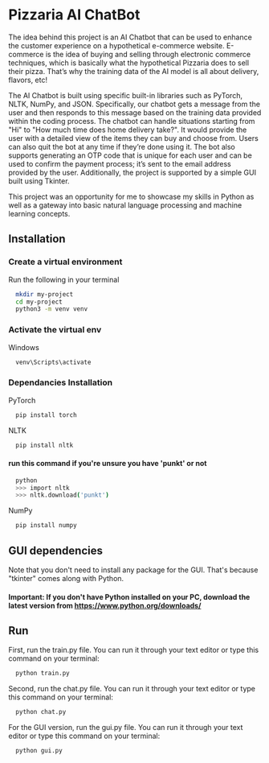 
# Pizzaria AI ChatBot

The idea behind this project is an AI Chatbot that can be used to enhance the customer experience on a hypothetical e-commerce website. E-commerce is the idea of buying and selling through electronic commerce techniques, which is basically what the hypothetical Pizzaria does to sell their pizza. That’s why the training data of the AI model is all about delivery, flavors, etc! 

The AI Chatbot is built using specific built-in libraries such as PyTorch, NLTK, NumPy, and JSON. Specifically, our chatbot gets a message from the user and then responds to this message based on the training data provided within the coding process. The chatbot can handle situations starting from "Hi" to "How much time does home delivery take?". It would provide the user with a detailed view of the items they can buy and choose from. Users can also quit the bot at any time if they’re done using it. The bot also supports generating an OTP code that is unique for each user and can be used to confirm the payment process; it’s sent to the email address provided by the user. Additionally, the project is supported by a simple GUI built using Tkinter.

This project was an opportunity for me to showcase my skills in Python as well as a gateway into basic natural language processing and machine learning concepts.


## Installation

### Create a virtual environment

Run the following in your terminal
```bash
  mkdir my-project
  cd my-project
  python3 -m venv venv
```

### Activate the virtual env

Windows
```bash
  venv\Scripts\activate
```

### Dependancies Installation
PyTorch
```bash
  pip install torch
```
NLTK
```bash
  pip install nltk
```
#### run this command if you're unsure you have 'punkt' or not
```bash
  python
  >>> import nltk
  >>> nltk.download('punkt')
```
NumPy
```bash
  pip install numpy
```


## GUI dependencies
Note that you don't need to install any package for the GUI. That's because "tkinter" comes along with Python.

#### Important: If you don't have Python installed on your PC, download the latest version from https://www.python.org/downloads/

## Run

First, run the train.py file. You can run it through your text editor or type this command on your terminal:
```bash
  python train.py
```
Second, run the chat.py file. You can run it through your text editor or type this command on your terminal:
```bash
  python chat.py
```
For the GUI version, run the gui.py file. You can run it through your text editor or type this command on your terminal:
```bash
  python gui.py
```
